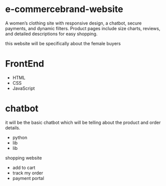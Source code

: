 # e-commercebrand-website
A women’s clothing site with responsive design, a chatbot, secure payments, and dynamic filters. Product pages include size charts, reviews, and detailed descriptions for easy shopping.
<p> this website will be specifically about the female buyers </p>
<h1> FrontEnd </h1>
<ul>
  <li>HTML</li>
  <li>CSS</li>
  <li>JavaScript </li>
</ul>

<h1> chatbot </h1>
<p> it will be the basic chatbot which will be telling about the product and order details.</p>
<ul>
  <li>python </li>
  <li>lib</li>
  <li>lib</li>
</ul>
<p> shopping website </p>
 <ul>
 <li>add to cart </li>
 <li>track my order </li>
<li>payment portal </li>
   
 </ul>
